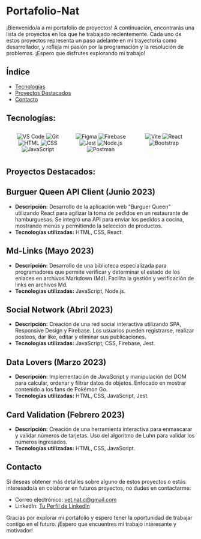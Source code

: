 # Portafolio-Nat

¡Bienvenido/a a mi portafolio de proyectos! A continuación, encontrarás una lista de proyectos en los que he trabajado recientemente. Cada uno de estos proyectos representa un paso adelante en mi trayectoria como desarrollador, y refleja mi pasión por la programación y la resolución de problemas. ¡Espero que disfrutes explorando mi trabajo!

## Índice

- [Tecnologías](#tecnologías)
- [Proyectos Destacados](#proyectos-destacados)
- [Contacto](#contacto)

## Tecnologías:


<div align="center">
  <div style="display: flex;">
    <div style="flex: 50%; padding: 10px;">
      <img src="https://skillicons.dev/icons?i=vscode&theme=dark" alt="VS Code">
      <img src="https://skillicons.dev/icons?i=git&theme=dark" alt="Git">
      <img src="https://skillicons.dev/icons?i=html&theme=dark" alt="HTML">
      <img src="https://skillicons.dev/icons?i=css" alt="CSS">
      <img src="https://skillicons.dev/icons?i=js" alt="JavaScript">
    </div>
    <div style="flex: 50%; padding: 10px;">
      <img src="https://skillicons.dev/icons?i=figma" alt="Figma">
      <img src="https://skillicons.dev/icons?i=firebase" alt="Firebase">
      <img src="https://skillicons.dev/icons?i=jest" alt="Jest">
      <img src="https://skillicons.dev/icons?i=nodejs" alt="Node.js">
      <img src="https://skillicons.dev/icons?i=postman" alt="Postman">
    </div>
    <div style="flex: 50%; padding: 10px;">  
      <img src="https://skillicons.dev/icons?i=vite" alt="Vite">
      <img src="https://skillicons.dev/icons?i=react" alt="React">
      <img src="https://skillicons.dev/icons?i=bootstrap" alt="Bootstrap">
    </div>
  </div>
</div>

## Proyectos Destacados:

## Burguer Queen API Client (Junio 2023)

- **Descripción:** Desarrollo de la aplicación web "Burguer Queen" utilizando React para agilizar la toma de pedidos en un restaurante de hamburguesas. Se integró una API para enviar los pedidos a cocina, mostrando menús y permitiendo la selección de productos.
- **Tecnologías utilizadas:** HTML, CSS, React.

## Md-Links (Mayo 2023)

- **Descripción:** Desarrollo de una biblioteca especializada para programadores que permite verificar y determinar el estado de los enlaces en archivos Markdown (Md). Facilita la gestión y verificación de links en archivos Md.
- **Tecnologías utilizadas:** JavaScript, Node.js.

## Social Network (Abril 2023)

- **Descripción:** Creación de una red social interactiva utilizando SPA, Responsive Design y Firebase. Los usuarios pueden registrarse, realizar posteos, dar like, editar y eliminar sus publicaciones.
- **Tecnologías utilizadas:** JavaScript, CSS, Firebase, Jest.

## Data Lovers (Marzo 2023)

- **Descripción:** Implementación de JavaScript y manipulación del DOM para calcular, ordenar y filtrar datos de objetos. Enfocado en mostrar contenido a los fans de Pokémon Go.
- **Tecnologías utilizadas:** HTML, CSS, JavaScript, Jest.

## Card Validation (Febrero 2023)

- **Descripción:** Creación de una herramienta interactiva para enmascarar y validar números de tarjetas. Uso del algoritmo de Luhn para validar los números ingresados.
- **Tecnologías utilizadas:** HTML, CSS, JavaScript.

## Contacto

Si deseas obtener más detalles sobre alguno de estos proyectos o estás interesado/a en colaborar en futuros proyectos, no dudes en contactarme:

- Correo electrónico: vet.nat.c@gmail.com
- LinkedIn: [Tu Perfil de LinkedIn](https://www.linkedin.com/in/giselle-cifuentes-m/)

Gracias por explorar mi portafolio y espero tener la oportunidad de trabajar contigo en el futuro. ¡Espero que encuentres mi trabajo interesante y motivador!
